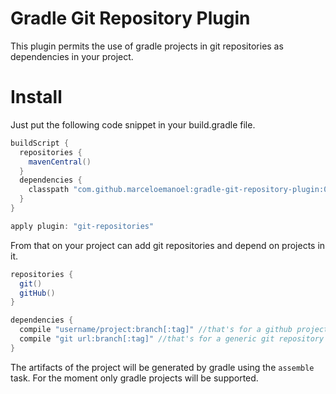 Gradle Git Repository Plugin
=============================

This plugin permits the use of gradle projects in git repositories as dependencies in your project.

Install
=======

Just put the following code snippet in your build.gradle file.

```groovy
buildScript {
  repositories {
    mavenCentral()
  }
  dependencies {
    classpath "com.github.marceloemanoel:gradle-git-repository-plugin:0.1"
  }
}

apply plugin: "git-repositories"
```

From that on your project can add git repositories and depend on projects in it.

```groovy
repositories {
  git()
  gitHub()
}

dependencies {
  compile "username/project:branch[:tag]" //that's for a github project
  compile "git url:branch[:tag]" //that's for a generic git repository
}
```

The artifacts of the project will be generated by gradle using the `assemble` task. For the moment 
only gradle projects will be supported.

